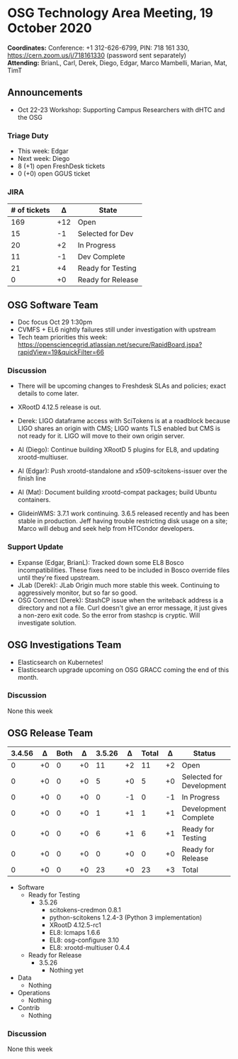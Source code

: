 # OSG Technology Area Meeting, 19 October 2020

**Coordinates:** Conference: +1 312-626-6799, PIN: 718 161 330, <https://cern.zoom.us/j/718161330> (password sent separately)  
**Attending:**   BrianL, Carl, Derek, Diego, Edgar, Marco Mambelli, Marian, Mat, TimT


## Announcements

-   Oct 22-23 Workshop: Supporting Campus Researchers with dHTC and the OSG


### Triage Duty

-   This week: Edgar
-   Next week: Diego
-   8 (+1) open FreshDesk tickets
-   0 (+0) open GGUS ticket


### JIRA

| # of tickets | &Delta; | State             |
|------------ |------- |----------------- |
| 169          | +12     | Open              |
| 15           | -1      | Selected for Dev  |
| 20           | +2      | In Progress       |
| 11           | -1      | Dev Complete      |
| 21           | +4      | Ready for Testing |
| 0            | +0      | Ready for Release |


## OSG Software Team

-   Doc focus Oct 29 1:30pm
-   CVMFS + EL6 nightly failures still under investigation with upstream
-   Tech team priorities this week: <https://opensciencegrid.atlassian.net/secure/RapidBoard.jspa?rapidView=19&quickFilter=66>


### Discussion

-   There will be upcoming changes to Freshdesk SLAs and policies; exact details to come later.
-   XRootD 4.12.5 release is out.
-   Derek: LIGO dataframe access with SciTokens is at a roadblock because LIGO shares an origin with CMS; LIGO wants TLS enabled but CMS is not ready for it.  LIGO will move to their own origin server.
-   AI (Diego): Continue building XRootD 5 plugins for EL8, and updating xrootd-multiuser.
-   AI (Edgar): Push xrootd-standalone and x509-scitokens-issuer over the finish line
-   AI (Mat): Document building xrootd-compat packages; build Ubuntu containers.

-   GlideinWMS: 3.7.1 work continuing.  3.6.5 released recently and has been stable in production.
    Jeff having trouble restricting disk usage on a site; Marco will debug and seek help from HTCondor developers.

### Support Update

-   Expanse (Edgar, BrianL): Tracked down some EL8 Bosco incompatibilities. These fixes need to be included in Bosco override files until they're fixed upstream.
-   JLab (Derek): JLab Origin much more stable this week.  Continuing to aggressively monitor, but so far so good.
-   OSG Connect (Derek): StashCP issue when the writeback address is a directory and not a file.  Curl doesn't give an error message, it just gives a non-zero exit code.  So the error from stashcp is cryptic.  Will investigate solution.


## OSG Investigations Team

-   Elasticsearch on Kubernetes!
-   Elasticsearch upgrade upcoming on OSG GRACC coming the end of this month.

### Discussion

None this week  


## OSG Release Team

| 3.4.56 | &Delta; | Both | &Delta; | 3.5.26 | &Delta; | Total | &Delta; | Status                   |
| ------ | ------- | ---- | ------- | ------ | ------- | ----- | ------- | ------------------------ |
| 0      | +0      | 0    | +0      | 11     | +2      | 11    | +2      | Open                     |
| 0      | +0      | 0    | +0      | 5      | +0      | 5     | +0      | Selected for Development |
| 0      | +0      | 0    | +0      | 0      | -1      | 0     | -1      | In Progress              |
| 0      | +0      | 0    | +0      | 1      | +1      | 1     | +1      | Development Complete     |
| 0      | +0      | 0    | +0      | 6      | +1      | 6     | +1      | Ready for Testing        |
| 0      | +0      | 0    | +0      | 0      | +0      | 0     | +0      | Ready for Release        |
| 0      | +0      | 0    | +0      | 23     | +0      | 23    | +3      | Total                    |

-   Software  
    -   Ready for Testing  
        -   3.5.26  
            -   scitokens-credmon 0.8.1
            -   python-scitokens 1.2.4-3 (Python 3 implementation)
            -   XRootD 4.12.5-rc1
            -   EL8: lcmaps 1.6.6
            -   EL8: osg-configure 3.10
            -   EL8: xrootd-multiuser 0.4.4
    -   Ready for Release  
        -   3.5.26  
            -   Nothing yet
-   Data  
    -   Nothing
-   Operations  
    -   Nothing
-   Contrib  
    -   Nothing


### Discussion

None this week
